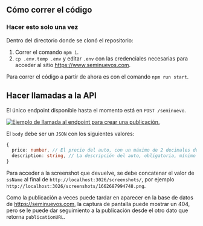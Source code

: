 ## Cómo correr el código

### Hacer esto solo una vez

Dentro del directorio donde se clonó el repositorio:

1. Correr el comando `npm i`.
1. `cp .env.temp .env` y editar `.env` con las credenciales necesarias para acceder al sitio
   <https://www.seminuevos.com>.

Para correr el código a partir de ahora es con el comando `npm run start`.

## Hacer llamadas a la API

El único endpoint disponible hasta el momento está en `POST /seminuevo`.

[![Ejemplo de llamada al endpoint para crear una publicación.](https://i.postimg.cc/CLcymbyv/photo-2022-09-08-21-05-43.jpg)](https://postimg.cc/JGHdhDzJ)

El `body` debe ser un `JSON` con los siguientes valores:

```typescript
{
  price: number, // El precio del auto, con un máximo de 2 decimales de precisión.
  description: string, // La descripción del auto, obligatoria, mínimo un carácter.
}
```

Para acceder a la screenshot que devuelve, se debe concatenar el valor de `ssName` al final de
`http://localhost:3026/screenshots/`, por ejemplo `http://localhost:3026/screenshots/1662687994748.png`.

Como la publicación a veces puede tardar en aparecer en la base de datos de <https://seminuevos.com>, la captura de
pantalla puede mostrar un 404, pero se le puede dar seguimiento a la publicación desde el otro dato que retorna
`publicationURL`.
